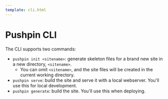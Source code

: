 ```yaml
---
template: cli.html
---
```


# Pushpin CLI

The CLI supports two commands:

- `pushpin init <sitename>`: generate skeleton files for a brand new site in a new directory, `<sitename>`.
  - You can omit `<sitename>`, and the site files will be created in the current working directory.
- `pushpin serve`: build the site and serve it with a local webserver. You'll use this for local development.
- `pushpin generate`: build the site. You'll use this when deploying.
